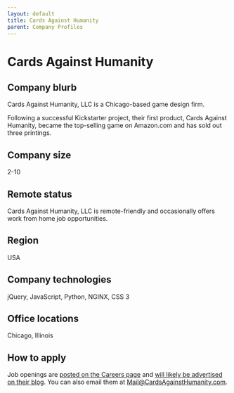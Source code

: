 ```yaml
---
layout: default
title: Cards Against Humanity
parent: Company Profiles
---
```


# Cards Against Humanity

## Company blurb

Cards Against Humanity, LLC is a Chicago-based game design firm.

Following a successful Kickstarter project, their first product, Cards Against Humanity, became the top-selling game on Amazon.com and has sold out three printings.

## Company size

2-10

## Remote status

Cards Against Humanity, LLC is remote-friendly and occasionally offers work from home job opportunities.

## Region

USA

## Company technologies

jQuery, JavaScript, Python, NGINX, CSS 3

## Office locations

Chicago, Illinois

## How to apply

Job openings are [posted on the Careers page](https://www.cardsagainsthumanity.com/careers) and [will likely be advertised on their blog](https://cah.tumblr.com/). You can also email them at Mail@CardsAgainstHumanity.com.